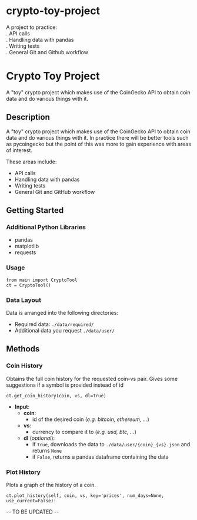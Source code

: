 # crypto-toy-project

A project to practice:  
. API calls  
. Handling data with pandas  
. Writing tests  
. General Git and Github workflow  

# Crypto Toy Project

A "toy" crypto project which makes use of the CoinGecko API to obtain coin data and do various things with it. 

## Description

A "toy" crypto project which makes use of the CoinGecko API to obtain coin data and do various things with it. In practice there will be better tools such as pycoingecko but the point of this was more to gain experience with areas of interest.

These areas include:  
* API calls  
* Handling data with pandas  
* Writing tests  
* General Git and GitHub workflow  

## Getting Started

### Additional Python Libraries

* pandas
* matplotlib
* requests


### Usage


```
from main import CryptoTool
ct = CryptoTool()
```

### Data Layout
Data is arranged into the following directories:
* Required data: `./data/required/`
* Additional data you request `./data/user/`


## Methods
### Coin History
Obtains the full coin history for the requested coin-vs pair. Gives some suggestions if a symbol is provided instead of id
```
ct.get_coin_history(coin, vs, dl=True)
```

- **Input**: 
  - **coin**: 
    - id of the desired coin (_e.g. bitcoin, ethereum, ..._)
  - **vs**: 
    - currency to compare it to (_e.g. usd, btc, ..._)
  - **dl** (_optional_):     
    - if `True`, downloads the data to `./data/user/{coin}_{vs}.json` and returns `None`
    - if `False`, returns a pandas dataframe containing the data

### Plot History
Plots a graph of the history of a coin. 
```
ct.plot_history(self, coin, vs, key='prices', num_days=None, use_current=False):
```

-- TO BE UPDATED --




